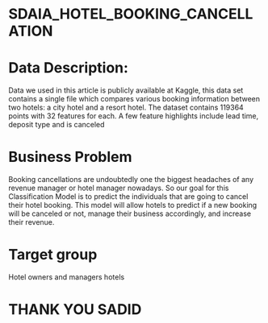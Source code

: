 # SDAIA_HOTEL_BOOKING_CANCELLATION

# Data Description:
Data we used in this article is publicly available at Kaggle, this data set contains a single file which compares various booking information between two hotels: a city hotel and a resort hotel. The dataset contains 119364 points with 32 features for each. A few feature highlights include lead time, deposit type and is canceled
# Business Problem
Booking cancellations are undoubtedly one the biggest headaches of any revenue manager or hotel manager nowadays. So our goal for this Classification Model is to predict the individuals that are going to cancel their hotel booking. This model will allow hotels to predict if a new booking will be canceled or not, manage their business accordingly, and increase their revenue.
# Target group
Hotel owners and managers hotels
# THANK YOU SADID
